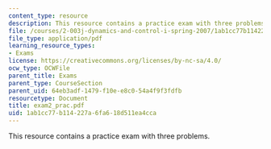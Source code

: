 ```yaml
---
content_type: resource
description: This resource contains a practice exam with three problems.
file: /courses/2-003j-dynamics-and-control-i-spring-2007/1ab1cc77b114227a6fa618d511ea4cca_exam2_prac.pdf
file_type: application/pdf
learning_resource_types:
- Exams
license: https://creativecommons.org/licenses/by-nc-sa/4.0/
ocw_type: OCWFile
parent_title: Exams
parent_type: CourseSection
parent_uid: 64eb3adf-1479-f10e-e8c0-54a4f9f3fdfb
resourcetype: Document
title: exam2_prac.pdf
uid: 1ab1cc77-b114-227a-6fa6-18d511ea4cca
---
```

This resource contains a practice exam with three problems.